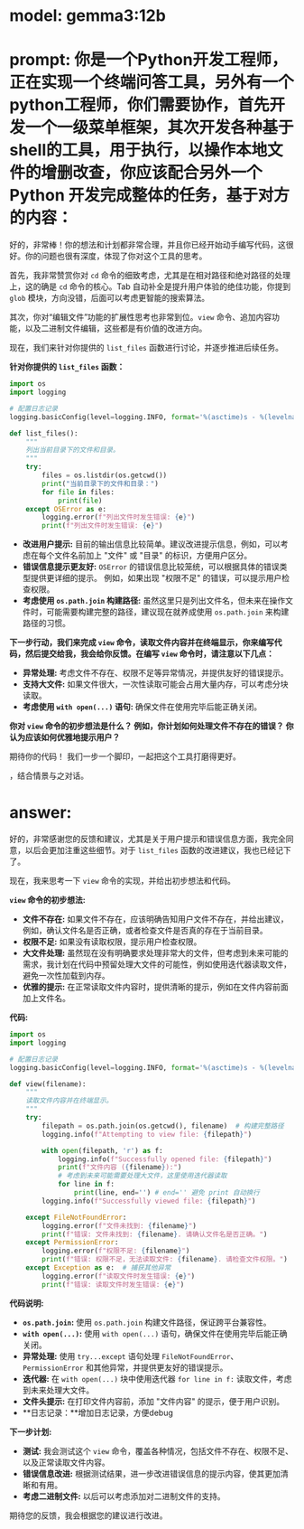 # model: gemma3:12b
# prompt: 你是一个Python开发工程师，正在实现一个终端问答工具，另外有一个python工程师，你们需要协作，首先开发一个一级菜单框架，其次开发各种基于shell的工具，用于执行，以操作本地文件的增删改查，你应该配合另外一个Python 开发完成整体的任务，基于对方的内容：
好的，非常棒！你的想法和计划都非常合理，并且你已经开始动手编写代码，这很好。你的问题也很有深度，体现了你对这个工具的思考。

首先，我非常赞赏你对 `cd` 命令的细致考虑，尤其是在相对路径和绝对路径的处理上，这的确是 `cd` 命令的核心。Tab 自动补全是提升用户体验的绝佳功能，你提到 `glob` 模块，方向没错，后面可以考虑更智能的搜索算法。

其次，你对“编辑文件”功能的扩展性思考也非常到位。`view` 命令、追加内容功能，以及二进制文件编辑，这些都是有价值的改进方向。

现在，我们来针对你提供的 `list_files` 函数进行讨论，并逐步推进后续任务。

**针对你提供的 `list_files` 函数：**

```python
import os
import logging

# 配置日志记录
logging.basicConfig(level=logging.INFO, format='%(asctime)s - %(levelname)s - %(message)s')

def list_files():
    """
    列出当前目录下的文件和目录。
    """
    try:
        files = os.listdir(os.getcwd())
        print("当前目录下的文件和目录：")
        for file in files:
            print(file)
    except OSError as e:
        logging.error(f"列出文件时发生错误: {e}")
        print(f"列出文件时发生错误: {e}")
```

*   **改进用户提示:** 目前的输出信息比较简单。建议改进提示信息，例如，可以考虑在每个文件名前加上 "文件" 或 "目录" 的标识，方便用户区分。
*   **错误信息提示更友好:** `OSError`  的错误信息比较笼统，可以根据具体的错误类型提供更详细的提示。 例如，如果出现 "权限不足" 的错误，可以提示用户检查权限。
*   **考虑使用 `os.path.join` 构建路径:** 虽然这里只是列出文件名，但未来在操作文件时，可能需要构建完整的路径，建议现在就养成使用 `os.path.join` 来构建路径的习惯。

**下一步行动，我们来完成 `view` 命令，读取文件内容并在终端显示，你来编写代码，然后提交给我，我会给你反馈。在编写 `view` 命令时，请注意以下几点：**

*   **异常处理:** 考虑文件不存在、权限不足等异常情况，并提供友好的错误提示。
*   **支持大文件:** 如果文件很大，一次性读取可能会占用大量内存，可以考虑分块读取。
*   **考虑使用 `with open(...)` 语句:** 确保文件在使用完毕后能正确关闭。

**你对 `view` 命令的初步想法是什么？  例如，你计划如何处理文件不存在的错误？  你认为应该如何优雅地提示用户？**

期待你的代码！  我们一步一个脚印，一起把这个工具打磨得更好。

，结合情景与之对话。
# answer: 
 好的，非常感谢您的反馈和建议，尤其是关于用户提示和错误信息方面，我完全同意，以后会更加注重这些细节。对于 `list_files` 函数的改进建议，我也已经记下了。

现在，我来思考一下 `view` 命令的实现，并给出初步想法和代码。

**`view` 命令的初步想法:**

*   **文件不存在:** 如果文件不存在，应该明确告知用户文件不存在，并给出建议，例如，确认文件名是否正确，或者检查文件是否真的存在于当前目录。
*   **权限不足:** 如果没有读取权限，提示用户检查权限。
*   **大文件处理:** 虽然现在没有明确要求处理非常大的文件，但考虑到未来可能的需求，我计划在代码中预留处理大文件的可能性，例如使用迭代器读取文件，避免一次性加载到内存。
*   **优雅的提示:** 在正常读取文件内容时，提供清晰的提示，例如在文件内容前面加上文件名。

**代码:**

```python
import os
import logging

# 配置日志记录
logging.basicConfig(level=logging.INFO, format='%(asctime)s - %(levelname)s - %(message)s')

def view(filename):
    """
    读取文件内容并在终端显示。
    """
    try:
        filepath = os.path.join(os.getcwd(), filename)  # 构建完整路径
        logging.info(f"Attempting to view file: {filepath}")

        with open(filepath, 'r') as f:
            logging.info(f"Successfully opened file: {filepath}")
            print(f"文件内容 ({filename}):")
            # 考虑到未来可能需要处理大文件，这里使用迭代器读取
            for line in f:
                print(line, end='') # end='' 避免 print 自动换行
        logging.info(f"Successfully viewed file: {filepath}")

    except FileNotFoundError:
        logging.error(f"文件未找到: {filename}")
        print(f"错误: 文件未找到: {filename}. 请确认文件名是否正确。")
    except PermissionError:
        logging.error(f"权限不足: {filename}")
        print(f"错误: 权限不足，无法读取文件: {filename}. 请检查文件权限。")
    except Exception as e:  # 捕获其他异常
        logging.error(f"读取文件时发生错误: {e}")
        print(f"错误: 读取文件时发生错误: {e}")
```

**代码说明:**

*   **`os.path.join`:**  使用 `os.path.join` 构建文件路径，保证跨平台兼容性。
*   **`with open(...)`:** 使用 `with open(...)` 语句，确保文件在使用完毕后能正确关闭。
*   **异常处理:**  使用 `try...except` 语句处理 `FileNotFoundError`、`PermissionError` 和其他异常，并提供更友好的错误提示。
*   **迭代器:** 在 `with open(...)` 块中使用迭代器 `for line in f:` 读取文件，考虑到未来处理大文件。
*   **文件头提示:** 在打印文件内容前，添加 "文件内容" 的提示，便于用户识别。
*   **日志记录：**增加日志记录，方便debug

**下一步计划:**

*   **测试:** 我会测试这个 `view` 命令，覆盖各种情况，包括文件不存在、权限不足、以及正常读取文件内容。
*   **错误信息改进:**  根据测试结果，进一步改进错误信息的提示内容，使其更加清晰和有用。
*   **考虑二进制文件:** 以后可以考虑添加对二进制文件的支持。

期待您的反馈，我会根据您的建议进行改进。

